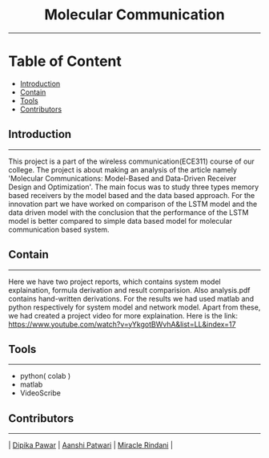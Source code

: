<h1 align = "center">
    Molecular Communication
</h1>

---
<h1>Table of Content</h1>

- [Introduction](#introduction)
- [Contain](#contain)
- [Tools](#Tools)
- [Contributors](#contributors)

## Introduction

---

This project is a part of the wireless communication(ECE311) course of our college. 
The project is about making an analysis of the article namely 'Molecular Communications: Model-Based and Data-Driven Receiver Design and Optimization'. The main focus was to study  three types memory based receivers by the model based and the data based approach. For the innovation part we have worked on comparison of the LSTM model and the data driven model with the conclusion that the performance of the LSTM model is better compared to simple data based model for molecular communication based system. 

## Contain

---
Here we have two project reports, which contains system model explaination, formula derivation and result comparision. Also analysis.pdf contains hand-written derivations. For the results we had used matlab and python respectively for system model and network model. Apart from these, we had created a project video for more explaination. Here is the link: https://www.youtube.com/watch?v=yYkgotBWvhA&list=LL&index=17

## Tools

---
- python( colab )
- matlab
- VideoScribe

## Contributors

---

| [Dipika Pawar](https://github.com/DipikaPawar12)                                                                                                            | [Aanshi Patwari](https://github.com/aanshi18)                                                                                                            | [Miracle Rindani](https://github.com/mrindani)                                                                                                |
